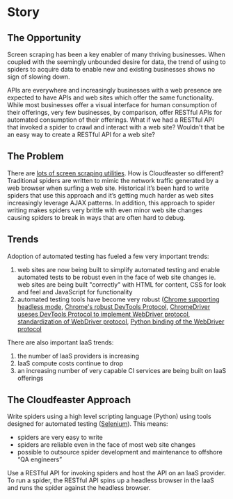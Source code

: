 # Story

## The Opportunity
Screen scraping has been a key enabler of many thriving businesses.
When coupled with the seemingly unbounded desire for data,
the trend of using to spiders to acquire data to enable new
and existing businesses shows no sign of slowing down.

APIs are everywhere and increasingly businesses with a web presence
are expected
to have APIs and web sites which offer the same functionality.
While most businesses offer a visual interface for human consumption
of their offerings,
very few businesses, by comparison, offer RESTful APIs for
automated consumption of their offerings.
What if we had a RESTful API that invoked a
spider to crawl and interact with a web site?
Wouldn't that be an easy way to create a RESTful API for
a web site?

## The Problem
There are
[lots of screen scraping utilities](other_screen_screen_scapers.md).
How is Cloudfeaster so different?
Traditional spiders are written to mimic the network traffic
generated by a web browser when surfing a web site.
Historical it’s been hard to write spiders that use this approach
and it’s getting much harder as web sites increasingly leverage
AJAX patterns.
In addition, this approach to spider writing makes spiders very brittle
with even minor web site changes causing spiders to break
in ways that are often hard to debug.

## Trends

Adoption of automated testing has fueled a few very important trends:
1. web sites are now being built to simplify automated testing
and enable automated tests to be robust even in the face of web
site changes ie. web sites
are being built "correctly" with HTML for content,
CSS for look and feel and JavaScript for functionality
1. automated testing tools have become very robust ([Chrome supporting headless mode](https://developers.google.com/web/updates/2017/04/headless-chrome),
[Chrome's robust DevTools Protocol](https://chromedevtools.github.io/devtools-protocol/),
[ChromeDriver useses DevTools Protocol to implement WebDriver protocol](https://sites.google.com/a/chromium.org/chromedriver/),
[standardization of WebDriver protocol](https://w3c.github.io/webdriver/webdriver-spec.html),
[Python binding of the WebDriver protocol](https://seleniumhq.github.io/selenium/docs/api/py/index.html)

There are also important IaaS trends:

1. the number of IaaS providers is increasing
1. IaaS compute costs continue to drop
1. an increasing number of very capable CI services
are being built on IaaS offerings

## The Cloudfeaster Approach
Write spiders using a high level scripting language (Python)
using tools designed for automated testing ([Selenium](http://www.seleniumhq.org/)).
This means:

  * spiders are very easy to write
  * spiders are reliable even in the face of most web site changes
  * possible to outsource spider development and maintenance to offshore “QA engineers”

Use a RESTful API for invoking spiders and host the API on an IaaS provider.
To run a spider, the RESTful API spins up a headless browser in the IaaS and runs the spider against the headless browser.
